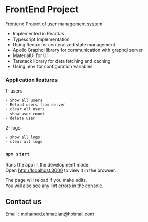 # FrontEnd Project

Frontend Project of user management system

- Implemented in ReactJs
- Typescript Implementation
- Using Redux for centeralized state management
- Apollo Graphql library for communication with graphql server
- MaterialUI for UI
- Tanstack library for data fetching and caching
- Using .env for configuration variables

### Application features

1- users

    - Show all users
    - Reload users from server
    - clear all users
    - show user count
    - delete user

2- logs

    - show all logs
    - clear all logs

### `npm start`

Runs the app in the development mode.\
Open [http://localhost:3000](http://localhost:3000) to view it in the browser.

The page will reload if you make edits.\
You will also see any lint errors in the console.

## Contact us

Email : mohamed.ahmadian@hotmail.com
